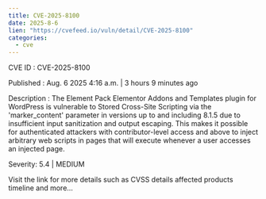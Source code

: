 ```yaml
--- 
title: CVE-2025-8100
date: 2025-8-6
lien: "https://cvefeed.io/vuln/detail/CVE-2025-8100"
categories:
  - cve
---
```


CVE ID : CVE-2025-8100

Published :  Aug. 6
2025
4:16 a.m. | 3 hours
9 minutes ago

Description : The Element Pack Elementor Addons and Templates plugin for WordPress is vulnerable to Stored Cross-Site Scripting via the 'marker_content' parameter in versions up to
and including
8.1.5 due to insufficient input sanitization and output escaping. This makes it possible for authenticated attackers
with contributor-level access and above
to inject arbitrary web scripts in pages that will execute whenever a user accesses an injected page.

Severity: 5.4 | MEDIUM

Visit the link for more details
such as CVSS details
affected products
timeline
and more...

